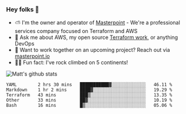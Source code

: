 

### Hey folks 👋

- ⛅️ I'm the owner and operator of [Masterpoint](https://masterpoint.io) - We're a professional services company focused on Terraform and AWS
- 💬 Ask me about AWS, my open source [Terraform work](https://github.com/masterpointio?q=terraform&type=&language=hcl), or anything DevOps
- 🔨 Want to work together on an upcoming project? Reach out via [masterpoint.io](https://masterpoint.io)
- 🧗‍♂️ Fun fact: I've rock climbed on 5 continents! 


![Matt's github stats](https://github-readme-stats.vercel.app/api?username=Gowiem&count_private=true&theme=cobalt&show_icons=true)

<!--START_SECTION:waka-->
```text
YAML        2 hrs 30 mins   ███████████▓░░░░░░░░░░░░░   46.11 % 
Markdown    1 hr 2 mins     ████▓░░░░░░░░░░░░░░░░░░░░   19.29 % 
Terraform   43 mins         ███▒░░░░░░░░░░░░░░░░░░░░░   13.35 % 
Other       33 mins         ██▓░░░░░░░░░░░░░░░░░░░░░░   10.19 % 
Bash        16 mins         █▒░░░░░░░░░░░░░░░░░░░░░░░   05.06 % 
```
<!--END_SECTION:waka-->
